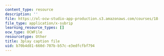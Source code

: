 ```yaml
---
content_type: resource
description: ''
file: https://ol-ocw-studio-app-production.s3.amazonaws.com/courses/18-065-matrix-methods-in-data-analysis-signal-processing-and-machine-learning-spring-2018/b70b4d81660d707bb57ce3edfcfbf794_9BYsNpTCZGg.srt
file_type: application/x-subrip
learning_resource_types: []
ocw_type: OCWFile
resourcetype: Other
title: 3play caption file
uid: b70b4d81-660d-707b-b57c-e3edfcfbf794
---
```


